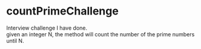 # countPrimeChallenge

Interview challenge I have done.                                                                                                                                                    
given an integer N, the method will count the number of the prime numbers until N.
